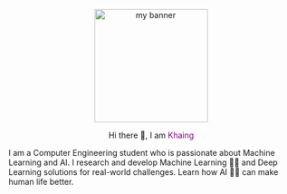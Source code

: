 <!--
**KhaingNaing/KhaingNaing** is a ✨ _special_ ✨ repository because its `README.md` (this file) appears on your GitHub profile.

Here are some ideas to get you started:

- 🔭 I’m currently working on ...
- 🌱 I’m currently learning ...
- 👯 I’m looking to collaborate on ...
- 🤔 I’m looking for help with ...
- 💬 Ask me about ...
- 📫 How to reach me: ...
- 😄 Pronouns: ...
- ⚡ Fun fact: ...
-->
<p align="center">
<img width="200" height="200" src="https://github.com/KhaingNaing/KhaingNaing/assets/43476027/d4f9619c-2921-4949-92df-b1a6ee9e9eb5" alt="my banner">
</p>

<p align="center">
Hi there 👋, I am <span style="color:purple">Khaing</span> 
</p>

I am a Computer Engineering student who is passionate about Machine Learning and AI. I research and develop Machine Learning 🤖🧠 and Deep Learning solutions for real-world challenges. Learn how AI 🦾🤖 can make human life better.



